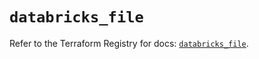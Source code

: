 # `databricks_file`

Refer to the Terraform Registry for docs: [`databricks_file`](https://registry.terraform.io/providers/databricks/databricks/1.48.1/docs/resources/file).
